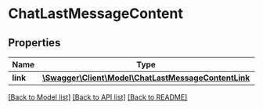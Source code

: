 # ChatLastMessageContent

## Properties
Name | Type | Description | Notes
------------ | ------------- | ------------- | -------------
**link** | [**\Swagger\Client\Model\ChatLastMessageContentLink**](ChatLastMessageContentLink.md) |  | [optional] 

[[Back to Model list]](../../README.md#documentation-for-models) [[Back to API list]](../../README.md#documentation-for-api-endpoints) [[Back to README]](../../README.md)

